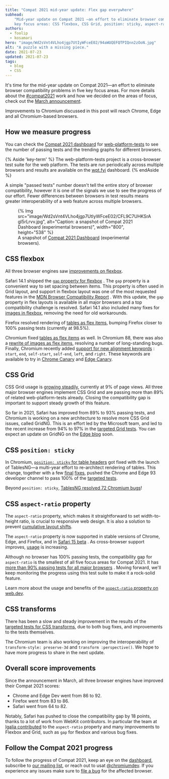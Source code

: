 ```yaml
---
title: "Compat 2021 mid-year update: Flex gap everywhere"
subhead:
    "Mid-year update on Compat 2021 —an effort to eliminate browser compatibility problems in five 
    key focus areas: CSS flexbox, CSS Grid, position: sticky, aspect-ratio, and CSS transforms."
authors:
  - foolip
  - kosamari 
hero: "image/Wd2sVnt4VLho4jgp7UtIyWFceE02/94aWUQEFQTPIQnn2zOoN.jpg" 
alt: "A puzzle with a missing piece." 
date: 2021-07-23 
updated: 2021-07-23 
tags:
  - blog
  - CSS
---
```


It's time for the mid-year update on Compat 2021—an effort to eliminate browser compatibility
problems in five key focus areas. For more details about the 
[#compat2021](https://twitter.com/search?q=%23compat2021) work and how we decided on the 
areas of focus, check out the [March announcement](/compat2021). 

Improvements to Chromium discussed in this post will reach Chrome, Edge and all Chromium-based
browsers.

## How we measure progress

You can check the [Compat 2021 dashboard](https://wpt.fyi/compat2021?feature=summary) for
[web-platform-tests](https://github.com/web-platform-tests/wpt#the-web-platform-tests-project) 
to see the number of passing tests and the trending graphs for different browsers. 

{% Aside 'key-term' %}
The web-platform-tests project is a cross-browser test suite for the web platform. The tests are 
run periodically across multiple browsers and results are available on the 
[wpt.fyi](https://wpt.fyi/) dashboard.
{% endAside %}

 A simple "passed tests" number doesn't tell the entire story of browser compatibility, however it
 is one of the signals we use to see the progress of our effort. Fewer differences between browsers
 in test results means greater interoperability of a web feature across multiple browsers. 

<figure class="w-figure">
{% Img src="image/Wd2sVnt4VLho4jgp7UtIyWFceE02/CFL9C7UHKSrAgI5rLrvv.jpg", alt="Caption: a snapshot of Compat 2021 Dashboard (experimental browsers)", width="800", height="538" %}
  <figcaption class="w-figcaption">
    A snapshot of <a href="https://wpt.fyi/compat2021">Compat 2021 Dashboard</a> (experimental browsers).
  </figcaption>
</figure>


## CSS flexbox

All three browser engines saw 
[improvements on flexbox](https://wpt.fyi/compat2021?feature=css-flexbox). 

Safari 14.1 shipped the 
[`gap` property for flexbox](https://blogs.igalia.com/svillar/2020/10/01/closing-the-gap-in-flexbox/)
. The `gap` property is a convenient way to set spacing between items. This property is often used 
in Grid layout, and support in flexbox layout was one of the most requested features in the 
[MDN Browser Compatibility Report](https://insights.developer.mozilla.org/reports/mdn-browser-compatibility-report-2020.html)
. With this update, the `gap` property in flex layouts is available in all major browsers and a top 
compatibility challenge is resolved. Safari 14.1 also included many fixes for 
[images in flexbox](https://blogs.igalia.com/svillar/2021/01/20/flexbox-cats-a-k-a-fixing-images-in-flexbox/), removing the need for old workarounds. 

Firefox resolved rendering of 
[tables as flex items](https://bugzilla.mozilla.org/show_bug.cgi?id=1674302), bumping Firefox 
closer to 100% passing tests (currently at 98.5%). 

Chromium fixed 
[tables as flex items](https://bugs.chromium.org/p/chromium/issues/detail?id=1181403) as well. In 
Chromium 88, there was also a 
[rewrite of images as flex items](https://bugs.chromium.org/p/chromium/issues/detail?id=1132627), 
resolving a number of long-standing bugs. Finally, Chromium recently added 
[support for new alignment keywords](https://bugs.chromium.org/p/chromium/issues/detail?id=1011718)
: `start`, `end`, `self-start`, `self-end`, `left`, and `right`. These keywords are available to 
try in [Chrome Canary](https://www.google.com/chrome/canary/) and 
[Edge Canary](https://www.microsoftedgeinsider.com/en-us/download/canary). 


## CSS Grid  

CSS Grid usage is 
[growing steadily](https://www.chromestatus.com/metrics/feature/timeline/popularity/1693), 
currently at 9% of page views.  All three major browser engines implement CSS Grid and are passing 
more than 89% of related web-platform-tests already. Closing the compatibility gap is important to 
support steady growth of this feature. 

So far in 2021, Safari has improved from 89% to 93% passing tests, and Chromium is working on a new
architecture to resolve more CSS Grid issues, called GridNG. This is an effort led by the Microsoft
team, and led to the recent increase from 94% to 97% in the 
[targeted Grid tests](https://wpt.fyi/compat2021?feature=css-grid). You can expect an update on 
GridNG on the [Edge blog](https://blogs.windows.com/msedgedev/) soon.

## CSS `position: sticky`

In Chromium, 
[`position: sticky` for table headers](https://bugs.chromium.org/p/chromium/issues/detail?id=702927)
 got fixed with the launch of TablesNG—a multi-year effort to re-architect rendering of tables. 
This change, together with a few 
[final](https://bugs.chromium.org/p/chromium/issues/detail?id=841432) 
[fixes](https://bugs.chromium.org/p/chromium/issues/detail?id=752022), pushed the Chrome and Edge 93
developer channel to pass 100% of the 
[targeted tests](https://wpt.fyi/compat2021?feature=position-sticky).

Beyond `position: sticky`, 
[TablesNG resolved 72 Chromium bugs](https://developer.chrome.com/blog/tablesng/)!

## CSS `aspect-ratio` property

The `aspect-ratio` property, which makes it straightforward to set width-to-height ratio, is crucial
to responsive web design. It is also a solution to prevent 
[cumulative layout shifts](/cls/). 
 
The `aspect-ratio` property is now supported in stable versions of Chrome, Edge, and Firefox, and
in 
[Safari 15 beta](https://developer.apple.com/documentation/safari-release-notes/safari-15-beta-release-notes)
. As cross-browser support improves, 
[usage](https://www.chromestatus.com/metrics/css/timeline/popularity/657) is increasing.
  
Although no browser has 100% passing tests, the compatibility gap for `aspect-ratio` is the smallest
of all five focus areas for Compat 2021. It has 
[more than 90% passing tests for all major browsers](https://wpt.fyi/compat2021?feature=aspect-ratio)
. Moving forward, we'll keep monitoring the progress using this test suite to make it a rock-solid 
feature.  

Learn more about the usage and benefits of the 
[`aspect-ratio` property on web.dev](/aspect-ratio/).

## CSS transforms

There has been a slow and steady improvement in the results of the [targeted tests for CSS
transforms](https://wpt.fyi/compat2021?feature=css-transforms), due to both bug fixes, and
improvements to the tests themselves.

The Chromium team is also working on improving the interoperability of `transform-style:
preserve-3d` and `transform :perspective()`. We hope to have more progress to share in the next
update.

## Overall score improvements 

Since the announcement in March, all three browser engines have improved their Compat 2021 scores: 

* Chrome and Edge Dev went from 86 to 92.
* Firefox went from 83 to 86.
* Safari went from 64 to 82.

Notably, Safari has pushed to close the compatibility gap by 18 points, thanks to a lot of work from
WebKit contributors. In particular the team at 
[Igalia contributed](https://www.igalia.com/2021/06/29/Igalia-Developments-in-WebKit-and-Safari-15.html)
to the `aspect-ratio` property and many improvements to Flexbox and Grid, such as `gap` for flexbox 
and various bug fixes.

## Follow the Compat 2021 progress

To follow the progress of Compat 2021, keep an eye on the 
[dashboard](https://wpt.fyi/compat2021?feature=summary), subscribe to 
[our mailing list](https://groups.google.com/g/compat2021), or reach out to usat 
[@chromiumdev](https://twitter.com/chromiumdev). If you experience any issues make sure to 
[file a bug](/how-to-file-a-good-bug/) for the affected browser.
